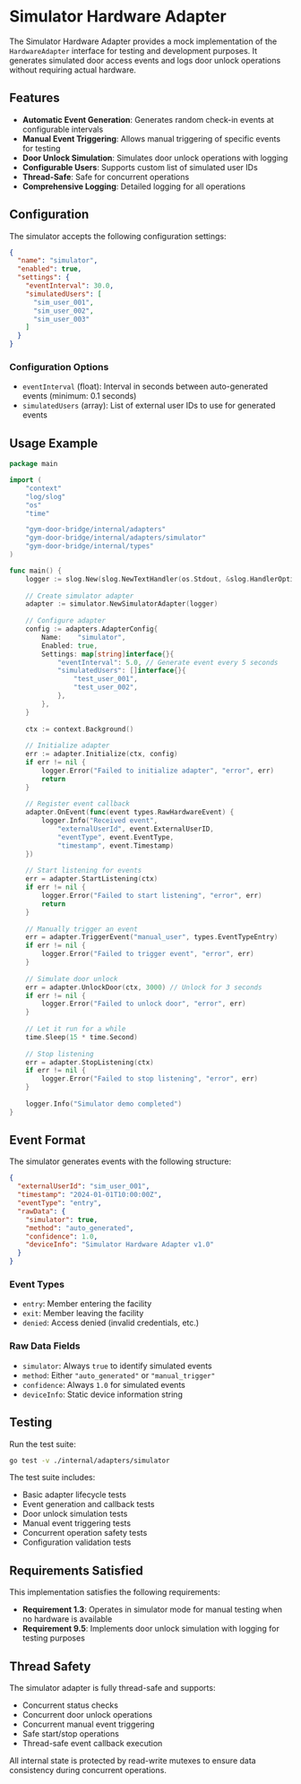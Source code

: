 # Simulator Hardware Adapter

The Simulator Hardware Adapter provides a mock implementation of the `HardwareAdapter` interface for testing and development purposes. It generates simulated door access events and logs door unlock operations without requiring actual hardware.

## Features

- **Automatic Event Generation**: Generates random check-in events at configurable intervals
- **Manual Event Triggering**: Allows manual triggering of specific events for testing
- **Door Unlock Simulation**: Simulates door unlock operations with logging
- **Configurable Users**: Supports custom list of simulated user IDs
- **Thread-Safe**: Safe for concurrent operations
- **Comprehensive Logging**: Detailed logging for all operations

## Configuration

The simulator accepts the following configuration settings:

```json
{
  "name": "simulator",
  "enabled": true,
  "settings": {
    "eventInterval": 30.0,
    "simulatedUsers": [
      "sim_user_001",
      "sim_user_002",
      "sim_user_003"
    ]
  }
}
```

### Configuration Options

- `eventInterval` (float): Interval in seconds between auto-generated events (minimum: 0.1 seconds)
- `simulatedUsers` (array): List of external user IDs to use for generated events

## Usage Example

```go
package main

import (
    "context"
    "log/slog"
    "os"
    "time"

    "gym-door-bridge/internal/adapters"
    "gym-door-bridge/internal/adapters/simulator"
    "gym-door-bridge/internal/types"
)

func main() {
    logger := slog.New(slog.NewTextHandler(os.Stdout, &slog.HandlerOptions{Level: slog.LevelInfo}))
    
    // Create simulator adapter
    adapter := simulator.NewSimulatorAdapter(logger)
    
    // Configure adapter
    config := adapters.AdapterConfig{
        Name:    "simulator",
        Enabled: true,
        Settings: map[string]interface{}{
            "eventInterval": 5.0, // Generate event every 5 seconds
            "simulatedUsers": []interface{}{
                "test_user_001",
                "test_user_002",
            },
        },
    }
    
    ctx := context.Background()
    
    // Initialize adapter
    err := adapter.Initialize(ctx, config)
    if err != nil {
        logger.Error("Failed to initialize adapter", "error", err)
        return
    }
    
    // Register event callback
    adapter.OnEvent(func(event types.RawHardwareEvent) {
        logger.Info("Received event",
            "externalUserId", event.ExternalUserID,
            "eventType", event.EventType,
            "timestamp", event.Timestamp)
    })
    
    // Start listening for events
    err = adapter.StartListening(ctx)
    if err != nil {
        logger.Error("Failed to start listening", "error", err)
        return
    }
    
    // Manually trigger an event
    err = adapter.TriggerEvent("manual_user", types.EventTypeEntry)
    if err != nil {
        logger.Error("Failed to trigger event", "error", err)
    }
    
    // Simulate door unlock
    err = adapter.UnlockDoor(ctx, 3000) // Unlock for 3 seconds
    if err != nil {
        logger.Error("Failed to unlock door", "error", err)
    }
    
    // Let it run for a while
    time.Sleep(15 * time.Second)
    
    // Stop listening
    err = adapter.StopListening(ctx)
    if err != nil {
        logger.Error("Failed to stop listening", "error", err)
    }
    
    logger.Info("Simulator demo completed")
}
```

## Event Format

The simulator generates events with the following structure:

```json
{
  "externalUserId": "sim_user_001",
  "timestamp": "2024-01-01T10:00:00Z",
  "eventType": "entry",
  "rawData": {
    "simulator": true,
    "method": "auto_generated",
    "confidence": 1.0,
    "deviceInfo": "Simulator Hardware Adapter v1.0"
  }
}
```

### Event Types

- `entry`: Member entering the facility
- `exit`: Member leaving the facility  
- `denied`: Access denied (invalid credentials, etc.)

### Raw Data Fields

- `simulator`: Always `true` to identify simulated events
- `method`: Either `"auto_generated"` or `"manual_trigger"`
- `confidence`: Always `1.0` for simulated events
- `deviceInfo`: Static device information string

## Testing

Run the test suite:

```bash
go test -v ./internal/adapters/simulator
```

The test suite includes:

- Basic adapter lifecycle tests
- Event generation and callback tests
- Door unlock simulation tests
- Manual event triggering tests
- Concurrent operation safety tests
- Configuration validation tests

## Requirements Satisfied

This implementation satisfies the following requirements:

- **Requirement 1.3**: Operates in simulator mode for manual testing when no hardware is available
- **Requirement 9.5**: Implements door unlock simulation with logging for testing purposes

## Thread Safety

The simulator adapter is fully thread-safe and supports:

- Concurrent status checks
- Concurrent door unlock operations
- Concurrent manual event triggering
- Safe start/stop operations
- Thread-safe event callback execution

All internal state is protected by read-write mutexes to ensure data consistency during concurrent operations.
